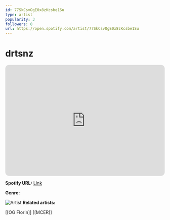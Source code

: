```yaml
---
id: 77SkCsvOgE0x8zKcsbe1Su
type: artist
popularity: 3
followers: 8
url: https://open.spotify.com/artist/77SkCsvOgE0x8zKcsbe1Su
---
```

# drtsnz

<iframe style="border-radius:12px" src="https://open.spotify.com/embed/artist/77SkCsvOgE0x8zKcsbe1Su" width="100%" height="352" frameBorder="0" allowfullscreen="" allow="autoplay; clipboard-write; encrypted-media; fullscreen; picture-in-picture" loading="lazy"></iframe>

**Spotify URL:** [Link](https://open.spotify.com/artist/77SkCsvOgE0x8zKcsbe1Su)

**Genre:** 

![Artist](https://i.scdn.co/image/ab67616d0000b2734d0b12496c4d9a7d6d262457)
**Related artists:**

[[OG Florin]]
[[MCER]]
